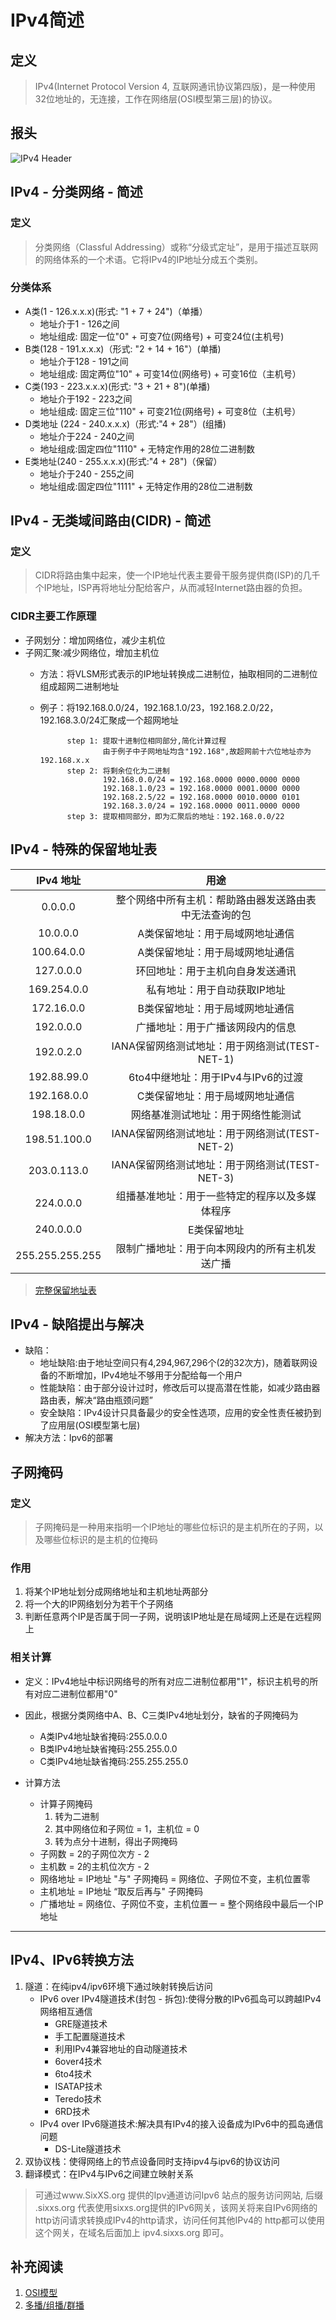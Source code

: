 # IPv4简述
## 定义
> IPv4(Internet Protocol Version 4, 互联网通讯协议第四版)，是一种使用32位地址的，无连接，工作在网络层(OSI模型第三层)的协议。

## 报头
![IPv4 Header](https://github.com/SeaHub/BlogOfComputerNetwork/blob/master/res/iPv4%20Header.png?raw=true)

## IPv4 - 分类网络 - 简述
### 定义
> 分类网络（Classful Addressing）或称“分级式定址”，是用于描述互联网的网络体系的一个术语。它将IPv4的IP地址分成五个类别。

### 分类体系
* A类(1 - 126.x.x.x)(形式: "1 + 7 + 24")（单播）
	* 地址介于1 - 126之间
	* 地址组成: 固定一位"0" + 可变7位(网络号) + 可变24位(主机号)
* B类(128 - 191.x.x.x)（形式: "2 + 14 + 16"）(单播)
	* 地址介于128 - 191之间
	* 地址组成: 固定两位"10" + 可变14位(网络号) + 可变16位（主机号）
* C类(193 - 223.x.x.x)(形式: "3 + 21 + 8")(单播)
	* 地址介于192 - 223之间
	* 地址组成: 固定三位"110" + 可变21位(网络号) + 可变8位（主机号）
* D类地址 (224 - 240.x.x.x)（形式:"4 + 28"）(组播)
	* 地址介于224 - 240之间
	* 地址组成:固定四位"1110" + 无特定作用的28位二进制数
* E类地址(240 - 255.x.x.x)(形式:"4 + 28")（保留）
	* 地址介于240 - 255之间
	* 地址组成:固定四位"1111" + 无特定作用的28位二进制数


## IPv4 - 无类域间路由(CIDR) - 简述
### 定义
> CIDR将路由集中起来，使一个IP地址代表主要骨干服务提供商(ISP)的几千个IP地址，ISP再将地址分配给客户，从而减轻Internet路由器的负担。

### CIDR主要工作原理
* 子网划分：增加网络位，减少主机位
* 子网汇聚:减少网络位，增加主机位
	* 方法：将VLSM形式表示的IP地址转换成二进制位，抽取相同的二进制位组成超网二进制地址
	* 例子：将192.168.0.0/24，192.168.1.0/23，192.168.2.0/22，192.168.3.0/24汇聚成一个超网地址
					
				step 1: 提取十进制位相同部分,简化计算过程
						由于例子中子网地址均含"192.168",故超网前十六位地址亦为192.168.x.x
				step 2: 将剩余位化为二进制
						192.168.0.0/24 = 192.168.0000 0000.0000 0000
						192.168.1.0/23 = 192.168.0000 0001.0000 0000
						192.168.2.5/22 = 192.168.0000 0010.0000 0101
						192.168.3.0/24 = 192.168.0000 0011.0000 0000
				step 3: 提取相同部分，即为汇聚后的地址：192.168.0.0/22
					
## IPv4 - 特殊的保留地址表
|    IPv4 地址     |     用途     |
| :-------: | :----: |
| 0.0.0.0 | 整个网络中所有主机：帮助路由器发送路由表中无法查询的包 |
| 10.0.0.0 | A类保留地址：用于局域网地址通信 |
| 100.64.0.0 | A类保留地址：用于局域网地址通信 |
| 127.0.0.0 | 环回地址：用于主机向自身发送通讯 |
| 169.254.0.0 | 私有地址：用于自动获取IP地址 |
| 172.16.0.0 | B类保留地址：用于局域网地址通信 |
| 192.0.0.0 | 广播地址：用于广播该网段内的信息 |
| 192.0.2.0 | IANA保留网络测试地址：用于网络测试(TEST-NET-1)  |
| 192.88.99.0 | 6to4中继地址：用于IPv4与IPv6的过渡 |
| 192.168.0.0 | C类保留地址：用于局域网地址通信 |
| 198.18.0.0 | 网络基准测试地址：用于网络性能测试 |
| 198.51.100.0 | IANA保留网络测试地址：用于网络测试(TEST-NET-2)  |
| 203.0.113.0 | IANA保留网络测试地址：用于网络测试(TEST-NET-3)  |
| 224.0.0.0 | 组播基准地址：用于一些特定的程序以及多媒体程序 |
| 240.0.0.0 |  E类保留地址 | 
| 255.255.255.255 | 限制广播地址：用于向本网段内的所有主机发送广播 |
> [完整保留地址表](http://www.iana.org/assignments/iana-ipv4-special-registry/iana-ipv4-special-registry.xhtml)

## IPv4 - 缺陷提出与解决
* 缺陷：
	* 地址缺陷:由于地址空间只有4,294,967,296个(2的32次方)，随着联网设备的不断增加，IPv4地址不够用于分配给每一个用户
	* 性能缺陷：由于部分设计过时，修改后可以提高潜在性能，如减少路由器路由表，解决“路由瓶颈问题”
	* 安全缺陷：IPv4设计只具备最少的安全性选项，应用的安全性责任被扔到了应用层(OSI模型第七层)
* 解决方法：Ipv6的部署


## 子网掩码
### 定义
> 子网掩码是一种用来指明一个IP地址的哪些位标识的是主机所在的子网，以及哪些位标识的是主机的位掩码
	
### 作用
1. 将某个IP地址划分成网络地址和主机地址两部分
2. 将一个大的IP网络划分为若干个子网络
3. 判断任意两个IP是否属于同一子网，说明该IP地址是在局域网上还是在远程网上 

### 相关计算
* 定义：IPv4地址中标识网络号的所有对应二进制位都用"1"，标识主机号的所有对应二进制位都用"0"
* 因此，根据分类网络中A、B、C三类IPv4地址划分，缺省的子网掩码为	
	* A类IPv4地址缺省掩码:255.0.0.0
	* B类IPv4地址缺省掩码:255.255.0.0
	* C类IPv4地址缺省掩码:255.255.255.0
	
* 计算方法
	* 计算子网掩码
		1. 转为二进制
		2. 其中网络位和子网位 = 1，主机位 = 0
		3. 转为点分十进制，得出子网掩码
	* 子网数 = 2的子网位次方 - 2
	* 主机数 = 2的主机位次方 - 2
	* 网络地址 = IP地址 "与" 子网掩码 = 网络位、子网位不变，主机位置零
	* 主机地址 = IP地址 “取反后再与" 子网掩码 
	* 广播地址 = 网络位、子网位不变，主机位置一 = 整个网络段中最后一个IP地址
	
----
## IPv4、IPv6转换方法
1. 隧道：在纯ipv4/ipv6环境下通过映射转换后访问
	* IPv6 over IPv4隧道技术(封包 - 拆包):使得分散的IPv6孤岛可以跨越IPv4网络相互通信
		* GRE隧道技术
		* 手工配置隧道技术
		* 利用IPv4兼容地址的自动隧道技术
		* 6over4技术
		* 6to4技术
		* ISATAP技术
		* Teredo技术
		* 6RD技术
	* IPv4 over IPv6隧道技术:解决具有IPv4的接入设备成为IPv6中的孤岛通信问题
		* DS-Lite隧道技术
2. 双协议栈：使得网络上的节点设备同时支持ipv4与ipv6的协议访问
3. 翻译模式：在IPv4与IPv6之间建立映射关系

>  可通过www.SixXS.org 提供的Ipv通道访问Ipv6 站点的服务访问网站, 后缀 .sixxs.org 代表使用sixxs.org提供的IPv6网关，该网关将来自IPv6网络的http访问请求转换成IPv4的http请求，访问任何其他IPv4的 http都可以使用这个网关，在域名后面加上 ipv4.sixxs.org 即可。

## 补充阅读
1. [OSI模型](https://zh.wikipedia.org/wiki/OSI%E6%A8%A1%E5%9E%8B)
2. [多播/组播/群播](https://zh.wikipedia.org/wiki/%E5%A4%9A%E6%92%AD)



